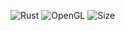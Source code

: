 ![Rust](https://img.shields.io/badge/rust-%23000000.svg?style=flat&logo=rust&logoColor=white)
![OpenGL](https://img.shields.io/badge/OpenGL-%23FFFFFF.svg?style=flat&logo=opengl)
![Size](https://img.shields.io/github/languages/code-size/s3gf4u17/geometry)